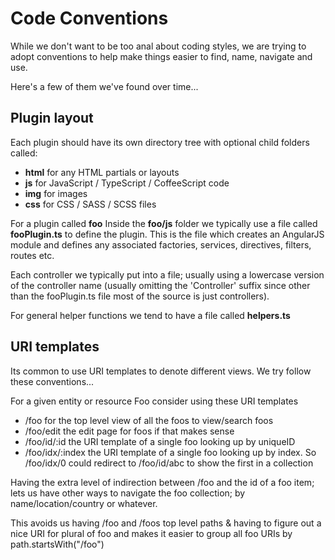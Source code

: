# Code Conventions

While we don't want to be too anal about coding styles, we are trying to adopt conventions to help make things easier to find, name, navigate and use.

Here's a few of them we've found over time...

## Plugin layout

Each plugin should have its own directory tree with optional child folders called:

* **html** for any HTML partials or layouts
* **js** for JavaScript / TypeScript / CoffeeScript code
* **img** for images
* **css** for CSS / SASS / SCSS files

For a plugin called **foo** Inside the **foo/js** folder we typically use a file called **fooPlugin.ts** to define the plugin. This is the file which creates an AngularJS module and defines any associated factories, services, directives, filters, routes etc.

Each controller we typically put into a file; usually using a lowercase version of the controller name (usually omitting the 'Controller' suffix since other than the fooPlugin.ts file most of the source is just controllers).

For general helper functions we tend to have a file called **helpers.ts**

## URI templates

Its common to use URI templates to denote different views. We try follow these conventions...

For a given entity or resource Foo consider using these URI templates

  * /foo for the top level view of all the foos to view/search foos
  * /foo/edit the edit page for foos if that makes sense
  * /foo/id/:id the URI template of a single foo looking up by uniqueID
  * /foo/idx/:index the URI template of a single foo looking up by index. So /foo/idx/0 could redirect to /foo/id/abc to show the first in a collection

Having the extra level of indirection between /foo and the id of a foo item; lets us have other ways to navigate the foo collection; by name/location/country or whatever.

This avoids us having /foo and /foos top level paths & having to figure out a nice URI for plural of foo and makes it easier to group all foo URIs by path.startsWith("/foo")
